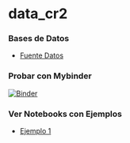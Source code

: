 # data_cr2

### Bases de Datos

- [Fuente Datos](http://www.cr2.cl/recursos-y-publicaciones/bases-de-datos/)

### Probar con Mybinder

[![Binder](http://mybinder.org/badge.svg)](http://mybinder.org:/repo/collabmarket/data_cr2)

### Ver Notebooks con Ejemplos

- [Ejemplo 1](http://nbviewer.jupyter.org/github/collabmarket/data_cr2/blob/master/Example1.ipynb)

